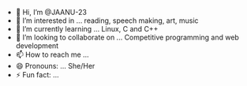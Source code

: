 - 👋 Hi, I’m @JAANU-23
- 👀 I’m interested in ... reading, speech making, art, music
- 🌱 I’m currently learning ... Linux, C and C++
- 💞️ I’m looking to collaborate on ... Competitive programming and web development
- 📫 How to reach me ... 
- 😄 Pronouns: ... She/Her
- ⚡ Fun fact: ...

<!---
JAANU-23/JAANU-23 is a ✨ special ✨ repository because its `README.md` (this file) appears on your GitHub profile.
You can click the Preview link to take a look at your changes.
--->
